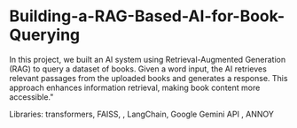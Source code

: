# Building-a-RAG-Based-AI-for-Book-Querying
In this project, we built an AI system using Retrieval-Augmented Generation (RAG) to query a dataset of books. Given a word input, the AI retrieves relevant passages from the uploaded books and generates a response. This approach enhances information retrieval, making book content more accessible."

Libraries: transformers, FAISS, , LangChain, Google Gemini API , ANNOY 
